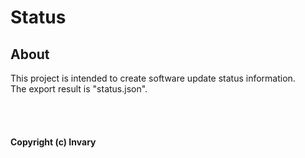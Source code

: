# Status

##  About
This project is intended to create software update status information. <br/>
The export result is "status.json".

<br />
<br />

#### Copyright (c) Invary
